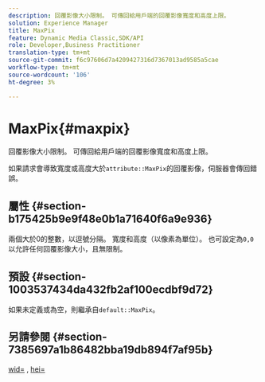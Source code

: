 ```yaml
---
description: 回覆影像大小限制。 可傳回給用戶端的回覆影像寬度和高度上限。
solution: Experience Manager
title: MaxPix
feature: Dynamic Media Classic,SDK/API
role: Developer,Business Practitioner
translation-type: tm+mt
source-git-commit: f6c97606d7a4209427316d7367013ad9585a5cae
workflow-type: tm+mt
source-wordcount: '106'
ht-degree: 3%

---
```



# MaxPix{#maxpix}

回覆影像大小限制。 可傳回給用戶端的回覆影像寬度和高度上限。

如果請求會導致寬度或高度大於`attribute::MaxPix`的回覆影像，伺服器會傳回錯誤。

## 屬性 {#section-b175425b9e9f48e0b1a71640f6a9e936}

兩個大於0的整數，以逗號分隔。 寬度和高度（以像素為單位）。 也可設定為`0,0`以允許任何回覆影像大小，且無限制。

## 預設 {#section-1003537434da432fb2af100ecdbf9d72}

如果未定義或為空，則繼承自`default::MaxPix`。

## 另請參閱 {#section-7385697a1b86482bba19db894f7af95b}

[wid=](../../../../../is-api/http-ref/image-serving-api-ref/c-http-protocol-reference/c-command-reference/r-is-http-wid.md#reference-bfeadcb67bf4485f851eb21345527e47) , [hei=](../../../../../is-api/http-ref/image-serving-api-ref/c-http-protocol-reference/c-command-reference/r-is-http-hei.md#reference-6d6f556ccc0e4b98a815e8a5c1944a96)
